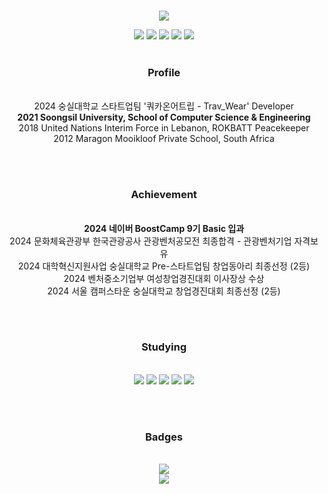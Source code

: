 ###
<div align="center">
  
  <img src="https://capsule-render.vercel.app/api?type=venom&color=gradient&height=300&section=header&text=Forest%20Lee&fontSize=70&animation=fadeIn&fontColor=F1F0EF" />
  
  <a href="https://www.instagram.com/around.forest/" target="_blank"><img src="https://img.shields.io/badge/around.forest-E4405F?style=flat&logo=instagram&logoColor=FFFFFF"/></a> <!-- https://simpleicons.org -->
  <a href="https://blog.naver.com/around_forest" target="_blank"><img src="https://img.shields.io/badge/kleedo19-03C75A?style=flat&logo=naver&logoColor=FFFFFF"/></a>
  <a href="https://velog.io/@around-forest" target="_blank"><img src="https://img.shields.io/badge/around.forest-20C997?style=flat&logo=velog&logoColor=FFFFFF"/></a>
  <a href="https://solved.ac/profile/around_forest" target="_blank"><img src="http://mazassumnida.wtf/api/mini/generate_badge?boj=around_forest"/></a>
  <a href="https://hits.seeyoufarm.com"><img src="https://hits.seeyoufarm.com/api/count/incr/badge.svg?url=https%3A%2F%2Fgithub.com%2Faround-forest&count_bg=%2379C83D&title_bg=%23555555&icon=&icon_color=%23E7E7E7&title=hits&edge_flat=false"/></a>
  </br></br>
  
  <h3>Profile</h3></br>
  2024 숭실대학교 스타트업팀 '쿼카온어트립 - Trav_Wear' Developer</br>
  <b>2021 Soongsil University, School of Computer Science & Engineering</b></br>
  2018 United Nations Interim Force in Lebanon, ROKBATT Peacekeeper</br>
  2012 Maragon Mooikloof Private School, South Africa</br>

  </br></br>
  
  <h3>Achievement</h3></br>
  <b>2024 네이버 BoostCamp 9기 Basic 입과</b></br>
  2024 문화체육관광부 한국관광공사 관광벤처공모전 최종합격 - 관광벤처기업 자격보유</br>
  2024 대학혁신지원사업 숭실대학교 Pre-스타트업팀 창업동아리 최종선정 (2등)</br>
  2024 벤처중소기업부 여성창업경진대회 이사장상 수상</br>
  2024 서울 캠퍼스타운 숭실대학교 창업경진대회 최종선정 (2등)</br>

  </br></br>

  <h3>Studying</h3></br>
  <img src="https://img.shields.io/badge/C-A8B9CC?style=flat&logo=c&logoColor=FFFFFF"/></a>
  <img src="https://img.shields.io/badge/C++-00599C?style=flat&logo=cplusplus&logoColor=FFFFFF"/></a>
  <img src="https://img.shields.io/badge/MySQL-4479A1?style=flat&logo=mysql&logoColor=FFFFFF"/></a>
  <img src="https://img.shields.io/badge/Swift-F05138?style=flat&logo=Swift&logoColor=FFFFFF"/></a>
  <img src="https://img.shields.io/badge/iOS-000000?style=flat&logo=ios&logoColor=FFFFFF"/></a>
  
  </br></br>
  
  <h3>Badges</h3></br>
  <a href="https://github.com/ryo-ma/github-profile-trophy" target="_blank"><img src="https://github-profile-trophy.vercel.app/?username=around-forest&theme=onedark&no-bg=true&no-frame=true&rank=-?&column=-1"/></a></br>
  <a href="https://solved.ac/profile/around_forest"><img src="https://github-readme-solvedac-hyp3rflow.vercel.app/api/?handle=around_forest"></a>
  <!-- Baekjoon badge
  <a href="https://solved.ac/profile/around_forest" target="_blank"><img src="http://mazassumnida.wtf/api/v2/generate_badge?boj=around_forest"/></a>
  <a href="https://solved.ac/profile/around_forest"><img src="https://github-readme-solvedac-hyp3rflow.vercel.app/api/?handle=around_forest"></a>
  -->

</div>
